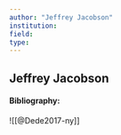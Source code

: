 ```yaml
---
author: "Jeffrey Jacobson"
institution:
field:
type:
---
```


## Jeffrey Jacobson
#### Bibliography:

![[@Dede2017-ny]]